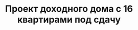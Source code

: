 ---
title: Проект доходного дома с 16 квартирами под сдачу
description: Готовый проект трехэтажного дома на 15 квартир с подвалом и эксплуатируемой кровлей. Комфортные апартаменты для сдачи в аренду.

layout: project
permalink: /proekty/:path

weight: 5300

project-title: Доходный дом на 16 квартир под сдачу
project-catalog-title: Дом с подвалом
project-name: MK-516
tiny-description: Доходный дом с подвалом на 16 квартир

short-description: "Максимально прибыльный проект доходного дома. Вся внутренняя площадь дома использована настолько рационально, что несдаваемой площади в проекте практически нет. Благодаря своим компактным размерам такой дом можно пстроить даже на маленьком участке. В доме 16 двухкомнатных квартир с эргономичной планировкой и с потрясающими угловыми окнами."

price-project: "180 000 р"
price-build:

area: "45"
basement: 1

related:
- MK-208
- MK-515
- MK-615

params:
- name: "Количество этажей"
  value: "3 + подвал"
- name: "Количество квартир"
  value: "16"
- name: "Площадь квартир:"
  value: "21м<sup>2</sup> - 31м<sup>2</sup>"
- name: "Площадь здания:"
  value: "528м<sup>2</sup>"
- name: "Продаваемая площадь:"
  value: "488м<sup>2</sup>"
- name: "Площадь застройки:"
  value: "172м<sup>2</sup>"
- name: "Габаритные размеры"
  value: "12.24 x 13.64м"
- name: "Высота этажа"
  value: "3.0м"
- name: "Высота здания"
  value: "11.6м"
- name: "Фундамент"
  value: "Монолитная плита"
- name: "Конструкция стен"
  value: "ЖБ каркас + газобетон"
- name: "Перекрытия"
  value: "Монолитный ж/б"
- name: "Облицовка стен"
  value: "Термопанель"

options:
- name: "Добавить или убрать этаж"
  value: "40 000 р"
- name: "Проект отопления"
  value: "90 000 р"
- name: "Водоснабжение, канализация"
  value: "80 000 р"
- name: "Проект электрики"
  value: "80 000 р"
- name: "Замена материала стен"
  value: "50 000 р"
- name: "Изменение фундамента"
  value: "50 000 р"
- name: "Перепланировка (перегородки)"
  value: "30 000 р"
- name: "Дизайн интерьера"
  value: "180 000 р"
---